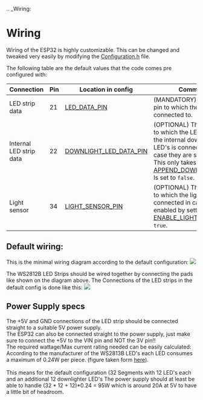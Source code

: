 .. _Wiring:

# Wiring

Wiring of the ESP32 is highly customizable.
This can be changed and tweaked very easily by modifying the [Configuration.h](https://github.com/florianL21/LED-ClockShelf/blob/36e9fd64067a1070b0553c3a6616524529e1126a/include/Configuration.h) file.

The following table are the default values that the code comes pre configured with:

| Connection              | Pin | Location in config | Comment   |
|-------------------------|-----|--------------------|-----------|
| LED strip data          | 21  | [LED_DATA_PIN](https://github.com/florianL21/LED-ClockShelf/blob/36e9fd64067a1070b0553c3a6616524529e1126a/include/Configuration.h#L132) | (MANDATORY) This is the pin to which the LED strip is connected to. |
| Internal LED strip data | 22  | [DOWNLIGHT_LED_DATA_PIN](https://github.com/florianL21/LED-ClockShelf/blob/36e9fd64067a1070b0553c3a6616524529e1126a/include/Configuration.h#L165) | (OPTIONAL) This is the pin to which the LED strip of the internal dowlighter LED's is connected to in case they are separated. This only takes effect if [APPEND_DOWN_LIGHTERS](https://github.com/florianL21/LED-ClockShelf/blob/36e9fd64067a1070b0553c3a6616524529e1126a/include/Configuration.h#L147) Is set to `false`. |
| Light sensor            | 34  | [LIGHT_SENSOR_PIN](https://github.com/florianL21/LED-ClockShelf/blob/36e9fd64067a1070b0553c3a6616524529e1126a/include/Configuration.h#L225) | (OPTIONAL) This is the pin to which the light sensor is connected in case it is enabled by setting [ENABLE_LIGHT_SENSOR](https://github.com/florianL21/LED-ClockShelf/blob/36e9fd64067a1070b0553c3a6616524529e1126a/include/Configuration.h#L219) to `true`.

## Default wiring:
This is the minimal wiring diagram according to the default configuration:
![](../images/Wiring.png)

The WS2812B LED Strips should be wired together by connecting the pads like shown on the diagram above. The Connections of the LED strips in the default config is done like this:
![](../images/ConnectionDiagramm.png)

## Power Supply specs
The +5V and GND connections of the LED strip should be connected straight to a suitable 5V power supply.<br>
The ESP32 can also be connected straight to the power supply, just make sure to connect the +5V to the VIN pin and NOT the 3V pin!!<br>
The required wattage/Max current rating needed can be easily calculated:<br>
According to the manufacturer of the WS2813B LED's each LED consumes a maximum of 0.24W per piece. (figure taken form [here](http://www.world-semi.com/Certifications/details-114-5_117.html)).<br><br>
This means for the default configuration (32 Segments with 12 LED's each and an additional 12 downlighter LED's The power supply should at least be able to handle (32 * 12 + 12)*0.24 = 95W which is around 20A at 5V to have a little bit of headroom.
